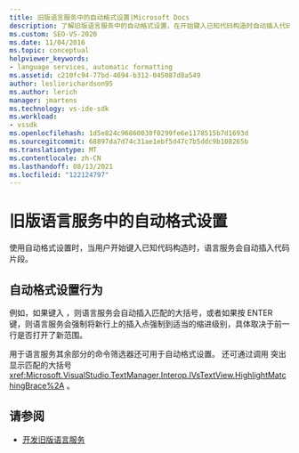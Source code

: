 ```yaml
---
title: 旧版语言服务中的自动格式设置|Microsoft Docs
description: 了解旧版语言服务中的自动格式设置，在开始键入已知代码构造时自动插入代码片段。
ms.custom: SEO-VS-2020
ms.date: 11/04/2016
ms.topic: conceptual
helpviewer_keywords:
- language services, automatic formatting
ms.assetid: c210fc94-77bd-4694-b312-045087d8a549
author: leslierichardson95
ms.author: lerich
manager: jmartens
ms.technology: vs-ide-sdk
ms.workload:
- vssdk
ms.openlocfilehash: 1d5e824c96860030f0299fe6e1178515b7d1693d
ms.sourcegitcommit: 68897da7d74c31ae1ebf5d47c7b5ddc9b108265b
ms.translationtype: MT
ms.contentlocale: zh-CN
ms.lasthandoff: 08/13/2021
ms.locfileid: "122124797"
---
```

# <a name="automatic-formatting-in-a-legacy-language-service"></a>旧版语言服务中的自动格式设置
使用自动格式设置时，当用户开始键入已知代码构造时，语言服务会自动插入代码片段。

## <a name="automatic-formatting-behavior"></a>自动格式设置行为
 例如，如果键入 ，则语言服务会自动插入匹配的大括号，或者如果按 ENTER 键，则语言服务会强制将新行上的插入点强制到适当的缩进级别，具体取决于前一行是否打开了新范围。

 用于语言服务其余部分的命令筛选器还可用于自动格式设置。 还可通过调用 突出显示匹配的大括号 <xref:Microsoft.VisualStudio.TextManager.Interop.IVsTextView.HighlightMatchingBrace%2A> 。

## <a name="see-also"></a>请参阅
- [开发旧版语言服务](../../extensibility/internals/developing-a-legacy-language-service.md)
